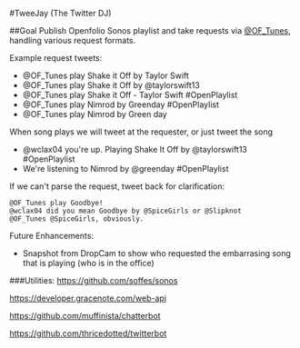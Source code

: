 #TweeJay (The Twitter DJ)

##Goal
Publish Openfolio Sonos playlist and take requests via [@OF_Tunes](http://twitter.com/of_tunes), handling various request formats.  

Example request tweets:
- @OF_Tunes play Shake it Off by Taylor Swift
- @OF_Tunes play Shake it Off by @taylorswift13
- @OF_Tunes play Shake it Off - Taylor Swift #OpenPlaylist
- @OF_Tunes play Nimrod by Greenday #OpenPlaylist
- @OF_Tunes play Nimrod by Green day

When song plays we will tweet at the requester, or just tweet the song
- @wclax04 you're up.  Playing Shake It Off by @taylorswift13 #OpenPlaylist
- We're listening to Nimrod by @greenday #OpenPlaylist

If we can't parse the request, tweet back for clarification:
```
@OF_Tunes play Goodbye!
@wclax04 did you mean Goodbye by @SpiceGirls or @Slipknot
@OF_Tunes @SpiceGirls, obviously.
```

Future Enhancements:
- Snapshot from DropCam to show who requested the embarrasing song that is playing (who is in the office)
 
###Utilities:
https://github.com/soffes/sonos

https://developer.gracenote.com/web-api

https://github.com/muffinista/chatterbot

https://github.com/thricedotted/twitterbot

